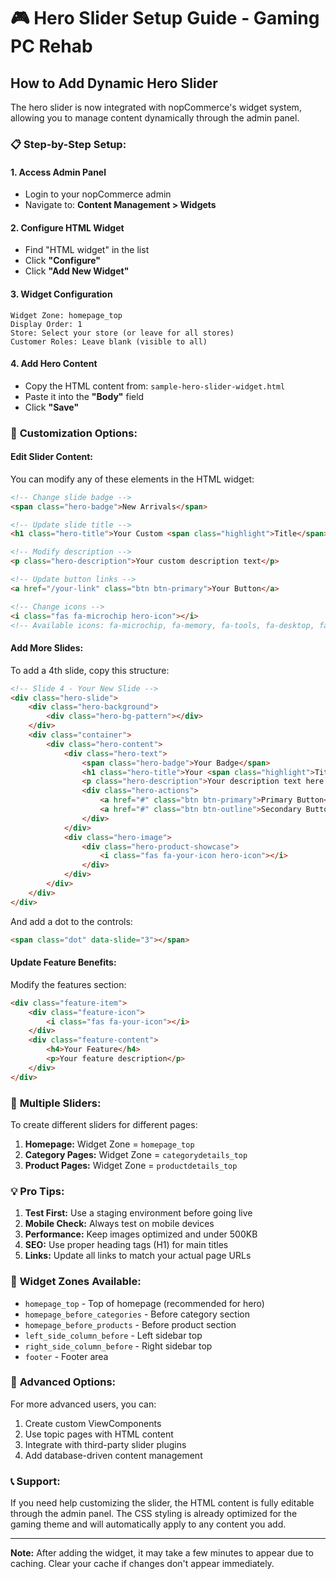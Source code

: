 # 🎮 Hero Slider Setup Guide - Gaming PC Rehab

## How to Add Dynamic Hero Slider

The hero slider is now integrated with nopCommerce's widget system, allowing you to manage content dynamically through the admin panel.

### 📋 **Step-by-Step Setup:**

#### 1. **Access Admin Panel**
   - Login to your nopCommerce admin
   - Navigate to: **Content Management > Widgets**

#### 2. **Configure HTML Widget**
   - Find "HTML widget" in the list
   - Click **"Configure"**
   - Click **"Add New Widget"**

#### 3. **Widget Configuration**
   ```
   Widget Zone: homepage_top
   Display Order: 1
   Store: Select your store (or leave for all stores)
   Customer Roles: Leave blank (visible to all)
   ```

#### 4. **Add Hero Content**
   - Copy the HTML content from: `sample-hero-slider-widget.html`
   - Paste it into the **"Body"** field
   - Click **"Save"**

### 🎨 **Customization Options:**

#### **Edit Slider Content:**
You can modify any of these elements in the HTML widget:

```html
<!-- Change slide badge -->
<span class="hero-badge">New Arrivals</span>

<!-- Update slide title -->
<h1 class="hero-title">Your Custom <span class="highlight">Title</span></h1>

<!-- Modify description -->
<p class="hero-description">Your custom description text</p>

<!-- Update button links -->
<a href="/your-link" class="btn btn-primary">Your Button</a>

<!-- Change icons -->
<i class="fas fa-microchip hero-icon"></i>
<!-- Available icons: fa-microchip, fa-memory, fa-tools, fa-desktop, fa-gamepad -->
```

#### **Add More Slides:**
To add a 4th slide, copy this structure:

```html
<!-- Slide 4 - Your New Slide -->
<div class="hero-slide">
    <div class="hero-background">
        <div class="hero-bg-pattern"></div>
    </div>
    <div class="container">
        <div class="hero-content">
            <div class="hero-text">
                <span class="hero-badge">Your Badge</span>
                <h1 class="hero-title">Your <span class="highlight">Title</span></h1>
                <p class="hero-description">Your description text here.</p>
                <div class="hero-actions">
                    <a href="#" class="btn btn-primary">Primary Button</a>
                    <a href="#" class="btn btn-outline">Secondary Button</a>
                </div>
            </div>
            <div class="hero-image">
                <div class="hero-product-showcase">
                    <i class="fas fa-your-icon hero-icon"></i>
                </div>
            </div>
        </div>
    </div>
</div>
```

And add a dot to the controls:
```html
<span class="dot" data-slide="3"></span>
```

#### **Update Feature Benefits:**
Modify the features section:

```html
<div class="feature-item">
    <div class="feature-icon">
        <i class="fas fa-your-icon"></i>
    </div>
    <div class="feature-content">
        <h4>Your Feature</h4>
        <p>Your feature description</p>
    </div>
</div>
```

### 🔧 **Multiple Sliders:**

To create different sliders for different pages:

1. **Homepage:** Widget Zone = `homepage_top`
2. **Category Pages:** Widget Zone = `categorydetails_top`
3. **Product Pages:** Widget Zone = `productdetails_top`

### 💡 **Pro Tips:**

1. **Test First:** Use a staging environment before going live
2. **Mobile Check:** Always test on mobile devices
3. **Performance:** Keep images optimized and under 500KB
4. **SEO:** Use proper heading tags (H1) for main titles
5. **Links:** Update all links to match your actual page URLs

### 🎯 **Widget Zones Available:**

- `homepage_top` - Top of homepage (recommended for hero)
- `homepage_before_categories` - Before category section
- `homepage_before_products` - Before product section
- `left_side_column_before` - Left sidebar top
- `right_side_column_before` - Right sidebar top
- `footer` - Footer area

### 🚀 **Advanced Options:**

For more advanced users, you can:
1. Create custom ViewComponents
2. Use topic pages with HTML content
3. Integrate with third-party slider plugins
4. Add database-driven content management

### 📞 **Support:**

If you need help customizing the slider, the HTML content is fully editable through the admin panel. The CSS styling is already optimized for the gaming theme and will automatically apply to any content you add.

---
**Note:** After adding the widget, it may take a few minutes to appear due to caching. Clear your cache if changes don't appear immediately.